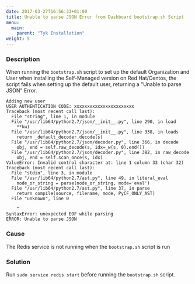 ```yaml
---
date: 2017-03-27T16:56:33+01:00
title: Unable to parse JSON Error from Dashboard bootstrap.sh Script
menu:
  main:
    parent: "Tyk Installation"
weight: 5
---
```


### Description

When running the `bootstrap.sh` script to set up the default Organization and User when installing the Self-Managed version on Red Hat/Centos, the script fails when setting up the default user, returning a "Unable to parse JSON" Error.

```
Adding new user
USER AUTHENTICATION CODE: xxxxxxxxxxxxxxxxxxxxxxx
Traceback (most recent call last):
  File "string", line 1, in module
  File "/usr/lib64/python2.7/json/__init__.py", line 290, in load
    **kw)
  File "/usr/lib64/python2.7/json/__init__.py", line 338, in loads
    return _default_decoder.decode(s)
  File "/usr/lib64/python2.7/json/decoder.py", line 366, in decode
    obj, end = self.raw_decode(s, idx=_w(s, 0).end())
  File "/usr/lib64/python2.7/json/decoder.py", line 382, in raw_decode
    obj, end = self.scan_once(s, idx)
ValueError: Invalid control character at: line 1 column 33 (char 32)
Traceback (most recent call last):
  File "stdin", line 3, in module
  File "/usr/lib64/python2.7/ast.py", line 49, in literal_eval
    node_or_string = parse(node_or_string, mode='eval')
  File "/usr/lib64/python2.7/ast.py", line 37, in parse
    return compile(source, filename, mode, PyCF_ONLY_AST)
  File "unknown", line 0

    ^
SyntaxError: unexpected EOF while parsing
ERROR: Unable to parse JSON
```

### Cause

The Redis service is not running when the `bootstrap.sh` script is run

### Solution

Run `sudo service redis start` before running the `bootstrap.sh` script.
